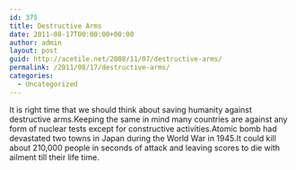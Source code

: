 ```yaml
---
id: 375
title: Destructive Arms
date: 2011-08-17T00:00:00+00:00
author: admin
layout: post
guid: http://acetile.net/2008/11/07/destructive-arms/
permalink: /2011/08/17/destructive-arms/
categories:
  - Uncategorized
---
```

It is right time that we should think about saving humanity against destructive arms.Keeping the same in mind many countries are against any form of nuclear tests except for constructive activities.Atomic bomb had devastated two towns in Japan during the World War in 1945.It could kill about 210,000 people in seconds of attack and leaving scores to die with ailment till their life time.